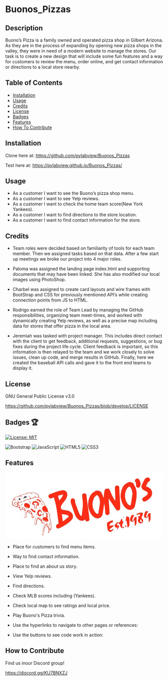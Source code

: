# Buonos_Pizzas

## Description
Buono’s Pizza is a family owned and operated pizza shop in Gilbert Arizona. As they are in the process of expanding by opening new pizza shops in the valley, they were in need of a modern website to manage the stores. Our task is to create a new design that will include some fun features and a way for customers to review the menu, order online, and get contact information or directions to a local store nearby.

## Table of Contents
- [Installation](#installation)
- [Usage](#usage)
- [Credits](#credits)
- [License](#license)
- [Badges](#badges)
- [Features](#features)
- [How To Contribute](#howtocontribute)

## Installation
Clone here at: https://github.com/pylabview/Buonos_Pizzas

Test here at: https://pylabview.github.io/Buonos_Pizzas/

## Usage
- As a customer I want to see the Buono’s pizza shop menu.
- As a customer I want to see Yelp reviews.
- As a customer I want to check the home team score(New York Yankees).
- As a customer I want to find directions to the store location. 
- As a customer I want to find contact information for the store.

## Credits
- Team roles were decided based on familiarity of tools for each team member. Then we assigned tasks based on that data. After a few start up meetings we broke our project into 4 major roles. 

 - Paloma was assigned the landing page index.html and supporting documents that may have been linked. She has also modified our local images using PhotoShop.

- Charbel was assigned to create card layouts and wire frames with BootStrap and CSS for previously mentioned API’s while creating connection points from JS to HTML.

- Rodrigo earned the role of Team Lead by managing the GitHub responsibilities, organizing team meet-times, and worked with dynamically creating Yelp reviews, as well as a precise map including data for stores that offer pizza in the local area. 
 
- Jeremiah was tasked with project manager.  This includes direct contact with the client to get feedback, additional requests, suggestions, or bug fixes during the project life cycle. Client feedback is important, so this information is then relayed to the team and we work closely to solve issues, clean up code, and merge results in GitHub. Finally, here we created the baseball API calls and gave it to the front end teams to display it. 

## License
GNU General Public License v3.0

https://github.com/pylabview/Buonos_Pizzas/blob/develop/LICENSE

## Badges 🏆
[![License: MIT](https://img.shields.io/badge/License-MIT-yellow.svg)](https://opensource.org/licenses/MIT)

![Bootstrap](https://img.shields.io/badge/bootstrap-%23563D7C.svg?style=for-the-badge&logo=bootstrap&logoColor=white)
![JavaScript](https://img.shields.io/badge/javascript-%23323330.svg?style=for-the-badge&logo=javascript&logoColor=%23F7DF1E)
![HTML5](https://img.shields.io/badge/html5-%23E34F26.svg?style=for-the-badge&logo=html5&logoColor=white)
![CSS3](https://img.shields.io/badge/css3-%231572B6.svg?style=for-the-badge&logo=css3&logoColor=white)

## Features
![alt text](./assets/Images/logo1_small.png.jpg)

- Place for customers to find menu items.

- Way to find contact information.

- Place to find an about us story.

- View Yelp reviews.

- Find directions.

- Check MLB scores including (Yankees).

- Check local map to see ratings and local price.

- Play Buono's Pizza trivia.

- Use the hyperlinks to navigate to other pages or references:

- Use the buttons to see code work in action:

## How to Contribute
Find us inour Discord group!

https://discord.gg/KU7BNXZJ